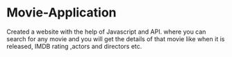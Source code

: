 # Movie-Application
Created a website  with the help of Javascript and API. where you can search for any movie and you will get the details of that movie like when it is released, IMDB rating ,actors and directors etc.

